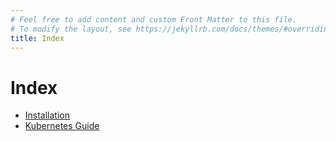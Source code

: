 ```yaml
---
# Feel free to add content and custom Front Matter to this file.
# To modify the layout, see https://jekyllrb.com/docs/themes/#overriding-theme-defaults
title: Index
---
```

# Index

- [Installation](installation.md)
- [Kubernetes Guide](kubernetes.md)
